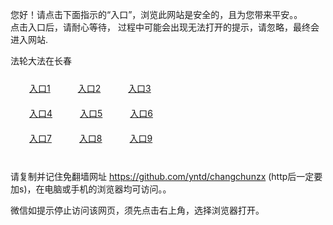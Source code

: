 您好！请点击下面指示的“入口”，浏览此网站是安全的，且为您带来平安。。 <br/>
点击入口后，请耐心等待， 过程中可能会出现无法打开的提示，请忽略，最终会进入网站. </br>

法轮大法在长春<br/>
<div style="padding:10px"><a style="margin:20px" target="_blank" href="https://dbwnhf933f6ii.cloudfront.net/2Qpsp?ddrmgck" id="ccLink1" rel="nofollow">入口1</a> <a target="_blank" style="margin:20px" href="https://d2nj4ncbfr9gce.cloudfront.net/2Qpsp?bffmojbl" id="ccLink2" rel="nofollow">入口2</a> <a style="margin:20px" target="_blank" href="https://d3akglnci182vr.cloudfront.net/2Qpsp?xymmhuaf" id="ccLink3" rel="nofollow">入口3</a></div>

<div style="padding:10px" ><a style="margin:20px" target="_blank" href="https://dbwnhf933f6ii.cloudfront.net/2Qpsp?ddrmgck" id="ccLink4" rel="nofollow">入口4</a> <a style="margin:20px" href="https://d2nj4ncbfr9gce.cloudfront.net/2Qpsp?bffmojbl" target="_blank" id="ccLink5" rel="nofollow">入口5</a> <a style="margin:20px" href="https://d3akglnci182vr.cloudfront.net/2Qpsp?xymmhuaf" target="_blank" id="ccLink6" rel="nofollow">入口6</a></div>

<div style="padding:10px"><a style="margin:20px" target="_blank" href="https://dbwnhf933f6ii.cloudfront.net/2Qpsp?ddrmgck" id="ccLink7" rel="nofollow">入口7</a> <a style="margin:20px" href="https://d2nj4ncbfr9gce.cloudfront.net/2Qpsp?bffmojbl" target="_blank" id="ccLink8" rel="nofollow">入口8</a> <a style="margin:20px" target="_blank" href="https://d3akglnci182vr.cloudfront.net/2Qpsp?xymmhuaf" id="ccLink9" rel="nofollow">入口9</a></div>

<br/>



请复制并记住免翻墙网址 https://github.com/yntd/changchunzx (http后一定要加s)，在电脑或手机的浏览器均可访问。。<br/>

微信如提示停止访问该网页，须先点击右上角，选择浏览器打开。
